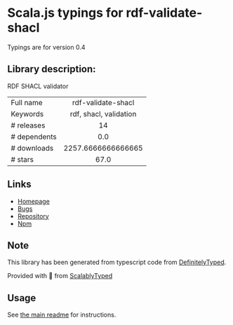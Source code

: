 
# Scala.js typings for rdf-validate-shacl

Typings are for version 0.4

## Library description:
RDF SHACL validator

|                    |                 |
| ------------------ | :-------------: |
| Full name          | rdf-validate-shacl |
| Keywords           | rdf, shacl, validation |
| # releases         | 14 |
| # dependents       | 0.0 |
| # downloads        | 2257.6666666666665 |
| # stars            | 67.0 |

## Links
- [Homepage](https://github.com/zazuko/rdf-validate-shacl#readme)
- [Bugs](https://github.com/zazuko/rdf-validate-shacl/issues)
- [Repository](https://github.com/zazuko/rdf-validate-shacl)
- [Npm](https://www.npmjs.com/package/rdf-validate-shacl)
    


## Note
This library has been generated from typescript code from [DefinitelyTyped](https://definitelytyped.org).

Provided with :purple_heart: from [ScalablyTyped](https://github.com/oyvindberg/ScalablyTyped)

## Usage
See [the main readme](../../readme.md) for instructions.


